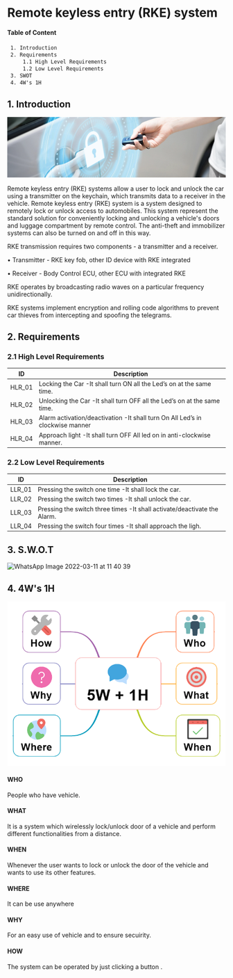 # Remote keyless entry (RKE) system
#### Table of Content
     1. Introduction
     2. Requirements
         1.1 High Level Requirements
         1.2 Low Level Requirements
     3. SWOT
     4. 4W's 1H

     
## 1. Introduction     
 ![Block Diagram](https://github.com/ShamaTorgal/M3_G15/blob/main/Project1/1_Requirements/RKEsys.webp)
 
Remote keyless entry (RKE) systems allow a user to lock and unlock the car using a transmitter on the keychain, which transmits data to a receiver in the vehicle. Remote keyless entry (RKE) system is a system designed to remotely lock or unlock access to automobiles. This system represent the standard solution for conveniently locking and unlocking a vehicle's doors and luggage compartment by remote control. The anti-theft and immobilizer systems can also be turned on and off in this way.

RKE transmission requires two components - a transmitter and a receiver.

• Transmitter - RKE key fob, other ID device with RKE integrated

• Receiver - Body Control ECU, other ECU with integrated RKE

RKE operates by broadcasting radio waves on a particular frequency unidirectionally.

RKE systems implement encryption and rolling code algorithms to prevent car thieves from intercepting and spoofing the telegrams.

## 2. Requirements

### 2.1 High Level Requirements

|ID	| Description |
| --- | --- |
|HLR_01|	Locking the Car	-It shall turn ON all the Led’s on at the same time.|
|HLR_02	|Unlocking the Car	-It shall turn OFF all the Led’s on at the same time.|
|HLR_03	|Alarm activation/deactivation	-It shall turn On All Led’s in clockwise manner|
|HLR_04	|Approach light	-It shall turn OFF All led on in anti-clockwise manner.|

### 2.2 Low Level Requirements

|ID|	Description|
| --- | --- |
|LLR_01|	Pressing the switch one time	-It shall lock the car.|
|LLR_02|	Pressing the switch two times	-It shall unlock the car.|
|LLR_03	|Pressing the switch three times	-It shall activate/deactivate the Alarm.|
|LLR_04	|Pressing the switch four times	-It shall approach the ligh.|

## 3. S.W.O.T

![WhatsApp Image 2022-03-11 at 11 40 39](https://user-images.githubusercontent.com/98829310/157812599-6e424513-c305-40d6-a971-d1ec91013c27.jpeg)

## 4. 4W's 1H
 ![Block Diagram](https://github.com/ShamaTorgal/M3_G15/blob/main/Project1/1_Requirements/5W1H.png)

#### WHO

People who have vehicle.
#### WHAT

It is a system which wirelessly lock/unlock door of a vehicle and perform different functionalities from a distance.
#### WHEN

Whenever the user wants to lock or unlock the door of the vehicle and wants to use its other features.
#### WHERE

It can be use anywhere
#### WHY

For an easy use of vehicle and to ensure secuirity.
#### HOW

The system can be operated by just clicking a button .

